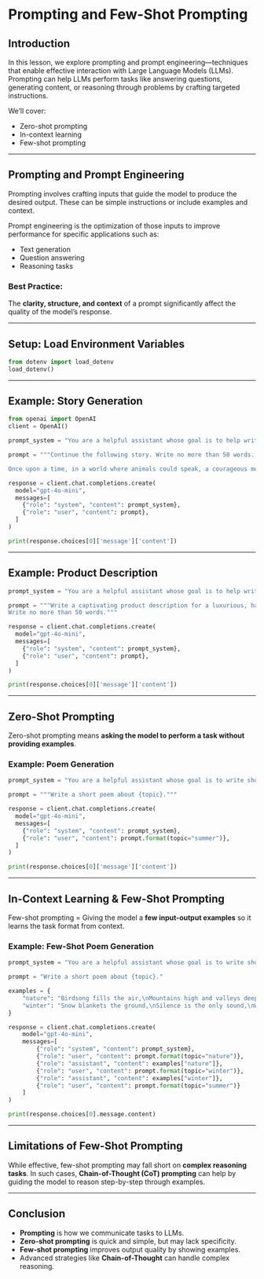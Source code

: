# Prompting and Few-Shot Prompting

## Introduction

In this lesson, we explore prompting and prompt engineering—techniques that enable effective interaction with Large Language Models (LLMs). Prompting can help LLMs perform tasks like answering questions, generating content, or reasoning through problems by crafting targeted instructions.

We’ll cover:

* Zero-shot prompting
* In-context learning
* Few-shot prompting

---

## Prompting and Prompt Engineering

Prompting involves crafting inputs that guide the model to produce the desired output. These can be simple instructions or include examples and context.

Prompt engineering is the optimization of those inputs to improve performance for specific applications such as:

* Text generation
* Question answering
* Reasoning tasks

### Best Practice:

The **clarity, structure, and context** of a prompt significantly affect the quality of the model’s response.

---

## Setup: Load Environment Variables

```python
from dotenv import load_dotenv
load_dotenv()
```

---

## Example: Story Generation

```python
from openai import OpenAI
client = OpenAI()

prompt_system = "You are a helpful assistant whose goal is to help write stories."

prompt = """Continue the following story. Write no more than 50 words.

Once upon a time, in a world where animals could speak, a courageous mouse named Benjamin decided to"""

response = client.chat.completions.create(
  model="gpt-4o-mini",
  messages=[
    {"role": "system", "content": prompt_system},
    {"role": "user", "content": prompt},
  ]
)

print(response.choices[0]['message']['content'])
```

---

## Example: Product Description

```python
prompt_system = "You are a helpful assistant whose goal is to help write product descriptions."

prompt = """Write a captivating product description for a luxurious, hand-crafted, limited-edition fountain pen made from rosewood and gold.
Write no more than 50 words."""

response = client.chat.completions.create(
  model="gpt-4o-mini",
  messages=[
    {"role": "system", "content": prompt_system},
    {"role": "user", "content": prompt},
  ]
)

print(response.choices[0]['message']['content'])
```

---

## Zero-Shot Prompting

Zero-shot prompting means **asking the model to perform a task without providing examples**.

### Example: Poem Generation

```python
prompt_system = "You are a helpful assistant whose goal is to write short poems."

prompt = """Write a short poem about {topic}."""

response = client.chat.completions.create(
  model="gpt-4o-mini",
  messages=[
    {"role": "system", "content": prompt_system},
    {"role": "user", "content": prompt.format(topic="summer")},
  ]
)

print(response.choices[0]['message']['content'])
```

---

##  In-Context Learning & Few-Shot Prompting

Few-shot prompting = Giving the model a **few input-output examples** so it learns the task format from context.

### Example: Few-Shot Poem Generation

```python
prompt_system = "You are a helpful assistant whose goal is to write short poems."

prompt = "Write a short poem about {topic}."

examples = {
    "nature": "Birdsong fills the air,\nMountains high and valleys deep,\nNature's music sweet.",
    "winter": "Snow blankets the ground,\nSilence is the only sound,\nWinter's beauty found."
}

response = client.chat.completions.create(
    model="gpt-4o-mini",
    messages=[
        {"role": "system", "content": prompt_system},
        {"role": "user", "content": prompt.format(topic="nature")},
        {"role": "assistant", "content": examples["nature"]},
        {"role": "user", "content": prompt.format(topic="winter")},
        {"role": "assistant", "content": examples["winter"]},
        {"role": "user", "content": prompt.format(topic="summer")}
    ]
)

print(response.choices[0].message.content)
```

---

## Limitations of Few-Shot Prompting

While effective, few-shot prompting may fall short on **complex reasoning tasks**. In such cases, **Chain-of-Thought (CoT) prompting** can help by guiding the model to reason step-by-step through examples.

---

## Conclusion

* **Prompting** is how we communicate tasks to LLMs.
* **Zero-shot prompting** is quick and simple, but may lack specificity.
* **Few-shot prompting** improves output quality by showing examples.
* Advanced strategies like **Chain-of-Thought** can handle complex reasoning.
